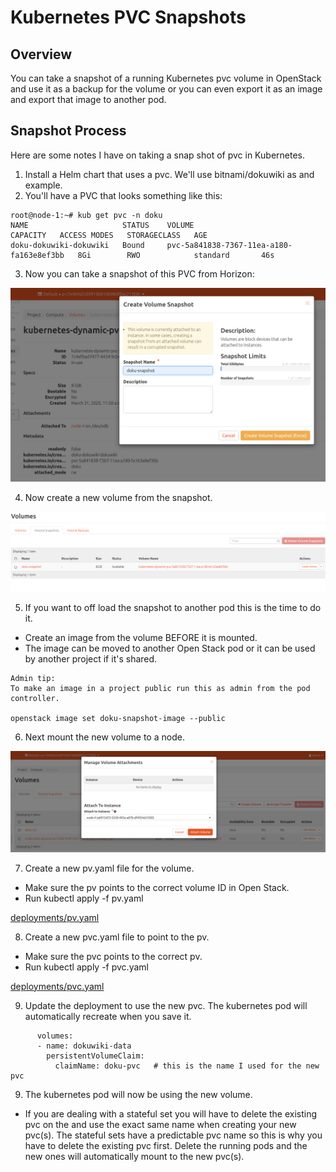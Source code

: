 # Kubernetes PVC Snapshots

## Overview

You can take a snapshot of a running Kubernetes pvc volume in OpenStack and use it as a backup for the volume or you can even export it as an
image and export that image to another pod.

## Snapshot Process

Here are some notes I have on taking a snap shot of pvc in Kubernetes.

1. Install a Helm chart that uses a pvc.  We'll use bitnami/dokuwiki as
and example.
2. You'll have a PVC that looks something like this:
```
root@node-1:~# kub get pvc -n doku
NAME                     STATUS    VOLUME                                     CAPACITY   ACCESS MODES   STORAGECLASS   AGE
doku-dokuwiki-dokuwiki   Bound     pvc-5a841838-7367-11ea-a180-fa163e8ef3bb   8Gi        RWO            standard       46s
```
3. Now you can take a snapshot of this PVC from Horizon:

![Diagram](diagrams/take-snapshot.png)

4. Now create a new volume from the snapshot.

![Diagram](diagrams/create-volume.png)

5. If you want to off load the snapshot to another pod this is the time to do it.

+ Create an image from the volume BEFORE it is mounted.
+ The image can be moved to another Open Stack pod or it can be used by
another project if it's shared.

```
Admin tip:
To make an image in a project public run this as admin from the pod controller.

openstack image set doku-snapshot-image --public

```

6. Next mount the new volume to a node.

![Diagram](diagrams/attach-vol.png)


7. Create a new pv.yaml file for the volume.

+ Make sure the pv points to the correct volume ID in Open Stack.
+ Run kubectl apply -f pv.yaml

[deployments/pv.yaml](deployments/pv.yaml)


8. Create a new pvc.yaml file to point to the pv.

+ Make sure the pvc points to the correct pv.
+ Run kubectl apply -f pvc.yaml

[deployments/pvc.yaml](deployments/pvc.yaml)


9. Update the deployment to use the new pvc.  The kubernetes pod will automatically recreate when you save it.

```
      volumes:
      - name: dokuwiki-data
        persistentVolumeClaim:
          claimName: doku-pvc   # this is the name I used for the new pvc

```

9. The kubernetes pod will now be using the new volume.

+ If you are dealing with a stateful set you will have to delete the existing pvc on the and use the exact
same name when creating your new pvc(s).  The stateful sets have a predictable pvc name so this is why you have to delete
the existing pvc first.  Delete the running pods and the new ones will automatically mount to the new pvc(s).
